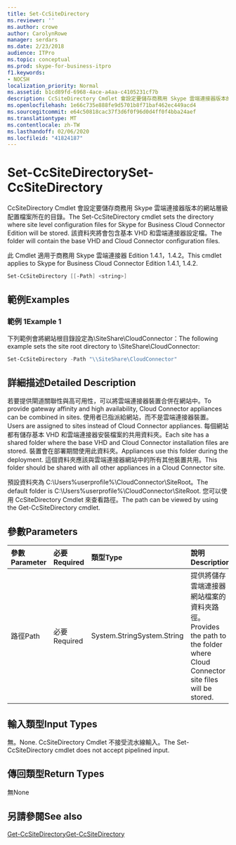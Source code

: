 ```yaml
---
title: Set-CcSiteDirectory
ms.reviewer: ''
ms.author: crowe
author: CarolynRowe
manager: serdars
ms.date: 2/23/2018
audience: ITPro
ms.topic: conceptual
ms.prod: skype-for-business-itpro
f1.keywords:
- NOCSH
localization_priority: Normal
ms.assetid: b1cd89fd-6968-4ace-a4aa-c4105231cf7b
description: CcSiteDirectory Cmdlet 會設定要儲存商務用 Skype 雲端連接器版本的網站層級配置檔案所在的目錄。 該資料夾將會包含基本 VHD 和雲端連接器設定檔。
ms.openlocfilehash: 1e66c735e888fe9d5701b8f71baf462ec449acd4
ms.sourcegitcommit: e64c50818cac37f3d6f0f96d0d4ff0f4bba24aef
ms.translationtype: MT
ms.contentlocale: zh-TW
ms.lasthandoff: 02/06/2020
ms.locfileid: "41824187"
---
```

# <a name="set-ccsitedirectory"></a><span data-ttu-id="01c63-104">Set-CcSiteDirectory</span><span class="sxs-lookup"><span data-stu-id="01c63-104">Set-CcSiteDirectory</span></span>
 
<span data-ttu-id="01c63-105">CcSiteDirectory Cmdlet 會設定要儲存商務用 Skype 雲端連接器版本的網站層級配置檔案所在的目錄。</span><span class="sxs-lookup"><span data-stu-id="01c63-105">The Set-CcSiteDirectory cmdlet sets the directory where site level configuration files for Skype for Business Cloud Connector Edition will be stored.</span></span> <span data-ttu-id="01c63-106">該資料夾將會包含基本 VHD 和雲端連接器設定檔。</span><span class="sxs-lookup"><span data-stu-id="01c63-106">The folder will contain the base VHD and Cloud Connector configuration files.</span></span>
  
<span data-ttu-id="01c63-107">此 Cmdlet 適用于商務用 Skype 雲端連接器 Edition 1.4.1，1.4.2。</span><span class="sxs-lookup"><span data-stu-id="01c63-107">This cmdlet applies to Skype for Business Cloud Connector Edition 1.4.1, 1.4.2.</span></span>
  
```powershell
Set-CcSiteDirectory [[-Path] <string>]
```

## <a name="examples"></a><span data-ttu-id="01c63-108">範例</span><span class="sxs-lookup"><span data-stu-id="01c63-108">Examples</span></span>
<span data-ttu-id="01c63-109"><a name="Examples"> </a></span><span class="sxs-lookup"><span data-stu-id="01c63-109"><a name="Examples"> </a></span></span>

### <a name="example-1"></a><span data-ttu-id="01c63-110">範例 1</span><span class="sxs-lookup"><span data-stu-id="01c63-110">Example 1</span></span>

<span data-ttu-id="01c63-111">下列範例會將網站根目錄設定為\\SiteShare\CloudConnector：</span><span class="sxs-lookup"><span data-stu-id="01c63-111">The following example sets the site root directory to \\SiteShare\CloudConnector:</span></span>
  
```powershell
Set-CcSiteDirectory -Path "\\SiteShare\CloudConnector"
```

## <a name="detailed-description"></a><span data-ttu-id="01c63-112">詳細描述</span><span class="sxs-lookup"><span data-stu-id="01c63-112">Detailed Description</span></span>
<span data-ttu-id="01c63-113"><a name="DetailedDescription"> </a></span><span class="sxs-lookup"><span data-stu-id="01c63-113"><a name="DetailedDescription"> </a></span></span>

<span data-ttu-id="01c63-114">若要提供閘道關聯性與高可用性，可以將雲端連接器裝置合併在網站中。</span><span class="sxs-lookup"><span data-stu-id="01c63-114">To provide gateway affinity and high availability, Cloud Connector appliances can be combined in sites.</span></span> <span data-ttu-id="01c63-115">使用者已指派給網站，而不是雲端連接器裝置。</span><span class="sxs-lookup"><span data-stu-id="01c63-115">Users are assigned to sites instead of Cloud Connector appliances.</span></span> <span data-ttu-id="01c63-116">每個網站都有儲存基本 VHD 和雲端連接器安裝檔案的共用資料夾。</span><span class="sxs-lookup"><span data-stu-id="01c63-116">Each site has a shared folder where the base VHD and Cloud Connector installation files are stored.</span></span> <span data-ttu-id="01c63-117">裝置會在部署期間使用此資料夾。</span><span class="sxs-lookup"><span data-stu-id="01c63-117">Appliances use this folder during the deployment.</span></span> <span data-ttu-id="01c63-118">這個資料夾應該與雲端連接器網站中的所有其他裝置共用。</span><span class="sxs-lookup"><span data-stu-id="01c63-118">This folder should be shared with all other appliances in a Cloud Connector site.</span></span>
  
<span data-ttu-id="01c63-119">預設資料夾為 C:\Users\%userprofile%\CloudConnector\SiteRoot。</span><span class="sxs-lookup"><span data-stu-id="01c63-119">The default folder is C:\Users\%userprofile%\CloudConnector\SiteRoot.</span></span> <span data-ttu-id="01c63-120">您可以使用 CcSiteDirectory Cmdlet 來查看路徑。</span><span class="sxs-lookup"><span data-stu-id="01c63-120">The path can be viewed by using the Get-CcSiteDirectory cmdlet.</span></span>
  
## <a name="parameters"></a><span data-ttu-id="01c63-121">參數</span><span class="sxs-lookup"><span data-stu-id="01c63-121">Parameters</span></span>
<span data-ttu-id="01c63-122"><a name="DetailedDescription"> </a></span><span class="sxs-lookup"><span data-stu-id="01c63-122"><a name="DetailedDescription"> </a></span></span>

|<span data-ttu-id="01c63-123">**參數**</span><span class="sxs-lookup"><span data-stu-id="01c63-123">**Parameter**</span></span>|<span data-ttu-id="01c63-124">**必要**</span><span class="sxs-lookup"><span data-stu-id="01c63-124">**Required**</span></span>|<span data-ttu-id="01c63-125">**類型**</span><span class="sxs-lookup"><span data-stu-id="01c63-125">**Type**</span></span>|<span data-ttu-id="01c63-126">**說明**</span><span class="sxs-lookup"><span data-stu-id="01c63-126">**Description**</span></span>|
|:-----|:-----|:-----|:-----|
| <span data-ttu-id="01c63-127">路徑</span><span class="sxs-lookup"><span data-stu-id="01c63-127">Path</span></span> <br/> | <span data-ttu-id="01c63-128">必要</span><span class="sxs-lookup"><span data-stu-id="01c63-128">Required</span></span> <br/> | <span data-ttu-id="01c63-129">System.String</span><span class="sxs-lookup"><span data-stu-id="01c63-129">System.String</span></span> <br/> |<span data-ttu-id="01c63-130">提供將儲存雲端連接器網站檔案的資料夾路徑。</span><span class="sxs-lookup"><span data-stu-id="01c63-130">Provides the path to the folder where Cloud Connector site files will be stored.</span></span>  <br/> |
   
## <a name="input-types"></a><span data-ttu-id="01c63-131">輸入類型</span><span class="sxs-lookup"><span data-stu-id="01c63-131">Input Types</span></span>
<span data-ttu-id="01c63-132"><a name="InputTypes"> </a></span><span class="sxs-lookup"><span data-stu-id="01c63-132"><a name="InputTypes"> </a></span></span>

<span data-ttu-id="01c63-133">無。</span><span class="sxs-lookup"><span data-stu-id="01c63-133">None.</span></span> <span data-ttu-id="01c63-134">CcSiteDirectory Cmdlet 不接受流水線輸入。</span><span class="sxs-lookup"><span data-stu-id="01c63-134">The Set-CcSiteDirectory cmdlet does not accept pipelined input.</span></span>
  
## <a name="return-types"></a><span data-ttu-id="01c63-135">傳回類型</span><span class="sxs-lookup"><span data-stu-id="01c63-135">Return Types</span></span>
<span data-ttu-id="01c63-136"><a name="ReturnTypes"> </a></span><span class="sxs-lookup"><span data-stu-id="01c63-136"><a name="ReturnTypes"> </a></span></span>

<span data-ttu-id="01c63-137">無</span><span class="sxs-lookup"><span data-stu-id="01c63-137">None</span></span>
  
## <a name="see-also"></a><span data-ttu-id="01c63-138">另請參閱</span><span class="sxs-lookup"><span data-stu-id="01c63-138">See also</span></span>
<span data-ttu-id="01c63-139"><a name="ReturnTypes"> </a></span><span class="sxs-lookup"><span data-stu-id="01c63-139"><a name="ReturnTypes"> </a></span></span>

[<span data-ttu-id="01c63-140">Get-CcSiteDirectory</span><span class="sxs-lookup"><span data-stu-id="01c63-140">Get-CcSiteDirectory</span></span>](get-ccsitedirectory.md)
  

